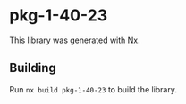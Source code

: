 # pkg-1-40-23

This library was generated with [Nx](https://nx.dev).

## Building

Run `nx build pkg-1-40-23` to build the library.
